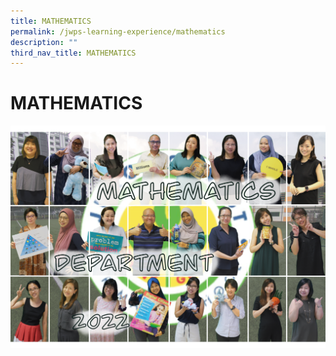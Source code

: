 ```yaml
---
title: MATHEMATICS
permalink: /jwps-learning-experience/mathematics
description: ""
third_nav_title: MATHEMATICS
---
```

# MATHEMATICS

![](/images/JWPS%20LEARNING%20EXPERIENCE/MATHEMATICS/IMG_1609.png)